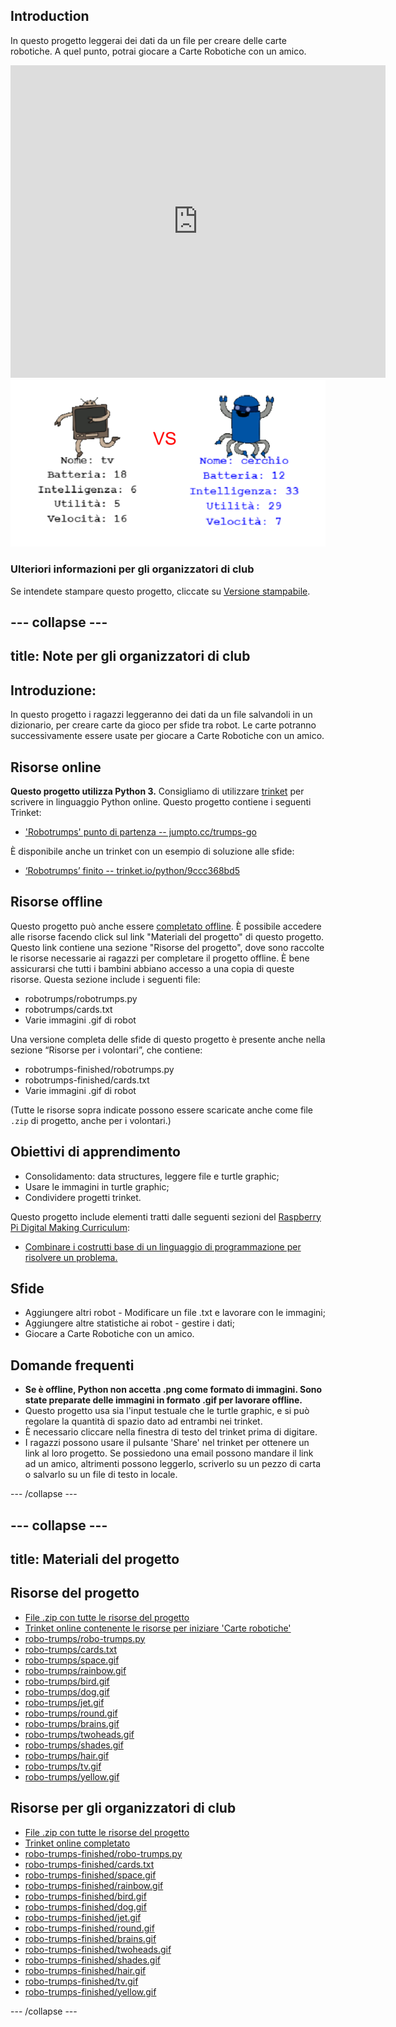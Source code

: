 ## Introduction

In questo progetto leggerai dei dati da un file per creare delle carte robotiche. A quel punto, potrai giocare a Carte Robotiche con un amico.

<div class="trinket">
  <iframe src="https://trinket.io/embed/python/9ccc368bd5?outputOnly=true&start=result" width="600" height="500" frameborder="0" marginwidth="0" marginheight="0" allowfullscreen>
  </iframe>
  <img src="images/robotrumps-finished.png">
</div>

### Ulteriori informazioni per gli organizzatori di club

Se intendete stampare questo progetto, cliccate su [Versione stampabile](https://projects.raspberrypi.org/en/projects/robo-trumps/print).

## \--- collapse \---

## title: Note per gli organizzatori di club

## Introduzione:

In questo progetto i ragazzi leggeranno dei dati da un file salvandoli in un dizionario, per creare carte da gioco per sfide tra robot. Le carte potranno successivamente essere usate per giocare a Carte Robotiche con un amico.

## Risorse online

**Questo progetto utilizza Python 3.** Consigliamo di utilizzare [trinket](https://trinket.io/) per scrivere in linguaggio Python online. Questo progetto contiene i seguenti Trinket:

* ['Robotrumps' punto di partenza -- jumpto.cc/trumps-go](http://jumpto.cc/trumps-go)

È disponibile anche un trinket con un esempio di soluzione alle sfide:

* [‘Robotrumps’ finito -- trinket.io/python/9ccc368bd5](https://trinket.io/python/9ccc368bd5)

## Risorse offline

Questo progetto può anche essere [completato offline](https://www.codeclubprojects.org/en-GB/resources/python-working-offline/). È possibile accedere alle risorse facendo click sul link "Materiali del progetto" di questo progetto. Questo link contiene una sezione "Risorse del progetto", dove sono raccolte le risorse necessarie ai ragazzi per completare il progetto offline. È bene assicurarsi che tutti i bambini abbiano accesso a una copia di queste risorse. Questa sezione include i seguenti file:

* robotrumps/robotrumps.py
* robotrumps/cards.txt
* Varie immagini .gif di robot

Una versione completa delle sfide di questo progetto è presente anche nella sezione “Risorse per i volontari”, che contiene:

* robotrumps-finished/robotrumps.py
* robotrumps-finished/cards.txt
* Varie immagini .gif di robot

(Tutte le risorse sopra indicate possono essere scaricate anche come file `.zip` di progetto, anche per i volontari.)

## Obiettivi di apprendimento

* Consolidamento: data structures, leggere file e turtle graphic;
* Usare le immagini in turtle graphic;
* Condividere progetti trinket.

Questo progetto include elementi tratti dalle seguenti sezioni del [Raspberry Pi Digital Making Curriculum](http://rpf.io/curriculum):

* [Combinare i costrutti base di un linguaggio di programmazione per risolvere un problema.](https://www.raspberrypi.org/curriculum/programming/builder)

## Sfide

* Aggiungere altri robot - Modificare un file .txt e lavorare con le immagini;
* Aggiungere altre statistiche ai robot - gestire i dati;
* Giocare a Carte Robotiche con un amico.

## Domande frequenti

* **Se è offline, Python non accetta .png come formato di immagini. Sono state preparate delle immagini in formato .gif per lavorare offline.**
* Questo progetto usa sia l'input testuale che le turtle graphic, e si può regolare la quantità di spazio dato ad entrambi nei trinket.
* È necessario cliccare nella finestra di testo del trinket prima di digitare.
* I ragazzi possono usare il pulsante 'Share' nel trinket per ottenere un link al loro progetto. Se possiedono una email possono mandare il link ad un amico, altrimenti possono leggerlo, scriverlo su un pezzo di carta o salvarlo su un file di testo in locale.

\--- /collapse \---

## \--- collapse \---

## title: Materiali del progetto

## Risorse del progetto

* [File .zip con tutte le risorse del progetto](resources/robo-trumps-project-resources.zip)
* [Trinket online contenente le risorse per iniziare 'Carte robotiche'](http://jumpto.cc/trumps-go)
* [robo-trumps/robo-trumps.py](resources/robo-trumps-robo-trumps.py)
* [robo-trumps/cards.txt](resources/robo-trumps-cards.txt)
* [robo-trumps/space.gif](resources/robo-trumps-space.gif)
* [robo-trumps/rainbow.gif](resources/robo-trumps-rainbow.gif)
* [robo-trumps/bird.gif](resources/robo-trumps-bird.gif)
* [robo-trumps/dog.gif](resources/robo-trumps-dog.gif)
* [robo-trumps/jet.gif](resources/robo-trumps-jet.gif)
* [robo-trumps/round.gif](resources/robo-trumps-round.gif)
* [robo-trumps/brains.gif](resources/robo-trumps-brains.gif)
* [robo-trumps/twoheads.gif](resources/robo-trumps-twoheads.gif)
* [robo-trumps/shades.gif](resources/robo-trumps-shades.gif)
* [robo-trumps/hair.gif](resources/robo-trumps-hair.gif)
* [robo-trumps/tv.gif](resources/robo-trumps-tv.gif)
* [robo-trumps/yellow.gif](resources/robo-trumps-yellow.gif)

## Risorse per gli organizzatori di club

* [File .zip con tutte le risorse del progetto](resources/robotrumps-volunteer-resources.zip)
* [Trinket online completato](https://trinket.io/python/9ccc368bd5)
* [robo-trumps-finished/robo-trumps.py](resources/robo-trumps-finished-robo-trumps.py)
* [robo-trumps-finished/cards.txt](resources/robo-trumps-finished-cards.txt)
* [robo-trumps-finished/space.gif](resources/robo-trumps-finished-space.gif)
* [robo-trumps-finished/rainbow.gif](resources/robo-trumps-finished-rainbow.gif)
* [robo-trumps-finished/bird.gif](resources/robo-trumps-finished-bird.gif)
* [robo-trumps-finished/dog.gif](resources/robo-trumps-finished-dog.gif)
* [robo-trumps-finished/jet.gif](resources/robo-trumps-finished-jet.gif)
* [robo-trumps-finished/round.gif](resources/robo-trumps-finished-round.gif)
* [robo-trumps-finished/brains.gif](resources/robo-trumps-finished-brains.gif)
* [robo-trumps-finished/twoheads.gif](resources/robo-trumps-finished-twoheads.gif)
* [robo-trumps-finished/shades.gif](resources/robo-trumps-finished-shades.gif)
* [robo-trumps-finished/hair.gif](resources/robo-trumps-finished-hair.gif)
* [robo-trumps-finished/tv.gif](resources/robo-trumps-finished-tv.gif)
* [robo-trumps-finished/yellow.gif](resources/robo-trumps-finished-yellow.gif)

\--- /collapse \---